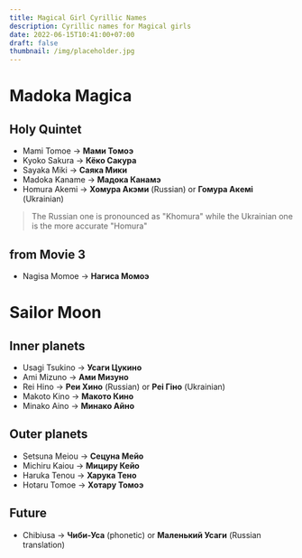 ```yaml
---
title: Magical Girl Cyrillic Names
description: Cyrillic names for Magical girls
date: 2022-06-15T10:41:00+07:00
draft: false
thumbnail: /img/placeholder.jpg
---
```

# Madoka Magica

## Holy Quintet

- Mami Tomoe -> **Мами Томоэ**
- Kyoko Sakura -> **Кёко Сакура**
- Sayaka Miki -> **Саяка Мики**
- Madoka Kaname -> **Мадока Канамэ**
- Homura Akemi -> **Хомура Акэми** (Russian) or **Гомура Акeмі** (Ukrainian)
> The Russian one is pronounced as "Khomura" while the Ukrainian one is the more accurate "Homura"

## from Movie 3

- Nagisa Momoe -> **Нагиса Момоэ**

# Sailor Moon

## Inner planets

- Usagi Tsukino -> **Усаги Цукино**
- Ami Mizuno -> **Ами Мизуно**
- Rei Hino -> **Реи Хино** (Russian) or **Реі Гіно** (Ukrainian)
- Makoto Kino -> **Макото Кино**
- Minako Aino -> **Минако Айно**

## Outer planets

- Setsuna Meiou -> **Сецуна Мейо**
- Michiru Kaiou -> **Мициру Кейо**
- Haruka Tenou -> **Харука Тено**
- Hotaru Tomoe -> **Хотару Томоэ**

## Future

- Chibiusa -> **Чиби-Уса** (phonetic) or **Маленький Усаги** (Russian translation)
